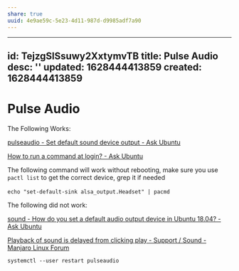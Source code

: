 ```yaml
---
share: true
uuid: 4e9ae59c-5e23-4d11-987d-d9985adf7a90
---
```

---
id: TejzgSlSsuwy2XxtymvTB
title: Pulse Audio
desc: ''
updated: 1628444413859
created: 1628444413859
---
# Pulse Audio
The Following Works:

[pulseaudio - Set default sound device output - Ask Ubuntu](https://askubuntu.com/questions/145135/set-default-sound-device-output)

[How to run a command at login? - Ask Ubuntu](https://askubuntu.com/questions/270049/how-to-run-a-command-at-login)

The following command will work without rebooting, make sure you use `pactl list` to get the correct device, grep it if needed

`echo "set-default-sink alsa_output.Headset" | pacmd` 

The following did not work:

[sound - How do you set a default audio output device in Ubuntu 18.04? - Ask Ubuntu](https://askubuntu.com/questions/1038490/how-do-you-set-a-default-audio-output-device-in-ubuntu-18-04)

[Playback of sound is delayed from clicking play - Support / Sound - Manjaro Linux Forum](https://forum.manjaro.org/t/playback-of-sound-is-delayed-from-clicking-play/4646/3)

    systemctl --user restart pulseaudio
